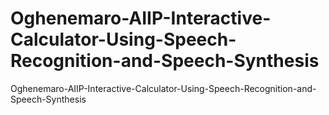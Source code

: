 # Oghenemaro-AIIP-Interactive-Calculator-Using-Speech-Recognition-and-Speech-Synthesis
Oghenemaro-AIIP-Interactive-Calculator-Using-Speech-Recognition-and-Speech-Synthesis
